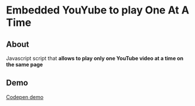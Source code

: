 # Embedded YouYube to play One At A Time

## About

Javascript script that **allows to play only one YouTube video at a time on the same page**

## Demo

[Codepen demo](https://codepen.io/gopolar/pen/QqYNKO)

